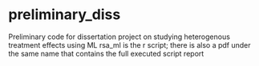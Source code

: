 # preliminary_diss
Preliminary code for dissertation project on studying heterogenous treatment effects using ML
rsa_ml is the r script; there is also a pdf under the same name that contains the full executed script report
